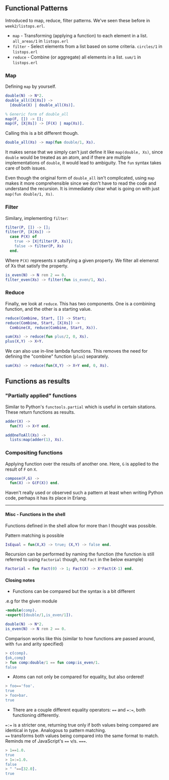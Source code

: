 ## Functional Patterns

Introduced to map, reduce, filter patterns. We've seen these before in `week2/listops.erl`.

- `map` - Transforming (applying a function) to each element in a list. `all_areas/1` in `listops.erl`
- `filter` - Select elements from a list based on some criteria. `circles/1` in `listops.erl`
- `reduce` - Combine (or aggregate) all elements in a list. `sum/1` in `listops.erl`

### Map

Defining `map` by yourself.

``` erlang
double(N) -> N*2.
double_all([X|Xs]) ->
  [double(X) | double_all(Xs)].

% Generic form of double_all
map(F, []) -> [];
map(F, [X|Xs]) -> [F(X) | map(Xs)].
```

Calling this is a bit different though.

``` erlang
double_all(Xs) -> map(fun double/1, Xs).
```

It makes sense that we simply can't just define it like `map(double, Xs)`, since `double` would be treated as an atom, and if there are multiple implementations of `double`, it would lead to ambiguity.
The `fun` syntax takes care of both issues.

Even though the original form of `double_all` isn't complicated, using `map` makes it more comprehensible since we don't have to read the code and understand the recursion.
It is immediately clear what is going on with just `map(fun double/1, Xs)`.


### Filter

Similary, implementing `filter`:

``` erlang
filter(P, []) -> [];
filter(P, [X|Xs]) ->
  case P(X) of
    true -> [X|filter(P, Xs)];
    false -> filter(P, Xs)
  end.
```

Where `P(X)` represents `X` satsifying a given property. We filter all elemenst of Xs that satisfy the property.

``` erlang
is_even(N) -> N rem 2 == 0.
filter_even(Xs) -> filter(fun is_even/1, Xs).
```

### Reduce

Finally, we look at `reduce`. This has two components. One is a combining function, and the other is a starting value.

``` erlang
reduce(Combine, Start, []) -> Start;
reduce(Combine, Start, [X|Xs]) ->
  Combine(X, reduce(Combine, Start, Xs)).
```


``` erlang
sum(Xs) -> reduce(fun plus/2, 0, Xs).
plus(X,Y) -> X+Y.
```

We can also use in-line lambda functions. This removes the need for defining the "combine" function (`plus`) separately.

``` erlang
sum(Xs) -> reduce(fun(X,Y) -> X+Y end, 0, Xs).
```


## Functions as results

### "Partially applied" functions

Similar to Python's `functools.partial` which is useful in certain sitations.
These return functions as results.<br>

``` erlang
adder(X) ->
  fun(Y) -> X+Y end.

addOneToAll(Xs) ->
  lists:map(adder(1), Xs).
```

### Compositing functions

Applying function over the results of another one. Here, `G` is applied to the result of `F` on `X`.

``` erlang
compose(F,G) ->
  fun(X) -> G(F(X)) end.
```

Haven't really used or observed such a pattern at least when writing Python code, perhaps it has its place in Erlang.

---

#### Misc - Functions in the shell

Functions defined in the shell allow for more than I thought was possible.

Pattern matching is possible

``` erlang
IsEqual = fun(X,X) -> true; (X,Y) -> false end.
```

Recursion can be performed by naming the function (the function is still referred to using `Factorial` though, not `Fact` in the below example)

``` erlang
Factorial = fun Fact(0) -> 1; Fact(X) -> X*Fact(X-1) end.
```


#### Closing notes

- Functions can be compared but the syntax is a bit different

.e.g for the given module

``` erlang
-module(comp).
-export([double/1,is_even/1]).

double(N) -> N*2.
is_even(N) -> N rem 2 == 0.
```

Comparison works like this (similar to how functions are passed around, with `fun` and arity specified)

``` erlang
> c(comp).
{ok,comp}
> fun comp:double/1 == fun comp:is_even/1.
false
```

- Atoms can not only be compared for equality, but also ordered!

``` erlang
> foo=='foo'.
true
> foo>bar.
true
```

- There are a couple different equality operators: `==` and `=:=`, both functioning differently.

`=:=` is a stricter one, returning true only if both values being compared are identical in type. Analogous to pattern matching.<br>
`==` transforms both values being compared into the same format to match. Reminds me of JavaScript's `==` v/s. `===`.

``` erlang
> 1==1.0.
true
> 1=:=1.0.
false
> " "==[32.0].
true
```
